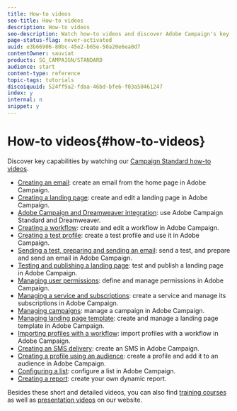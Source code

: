 ```yaml
---
title: How-to videos
seo-title: How-to videos
description: How-to videos
seo-description: Watch how-to videos and discover Adobe Campaign's key capabilities.
page-status-flag: never-activated
uuid: e3b66906-80bc-45e2-b65e-50a20e6ea0d7
contentOwner: sauviat
products: SG_CAMPAIGN/STANDARD
audience: start
content-type: reference
topic-tags: tutorials
discoiquuid: 524ff9a2-fdaa-46bd-bfe6-f03a50461247
index: y
internal: n
snippet: y
---
```


# How-to videos{#how-to-videos}

Discover key capabilities by watching our [Campaign Standard how-to videos](https://helpx.adobe.com/campaign/kt/acs/index/acs-videos.html).

* [Creating an email](https://helpx.adobe.com/campaign/kt/acs/using/acs-create-email-from-homepage-feature-video-use.html): create an email from the home page in Adobe Campaign.
* [Creating a landing page](https://helpx.adobe.com/campaign/kt/acs/using/acs-create-edit-landing-page-feature-video-use.html): create and edit a landing page in Adobe Campaign.
* [Adobe Campaign and Dreamweaver integration](https://docs.campaign.adobe.com/doc/standard/en/Videos/ACS_Dreamweaver.mp4): use Adobe Campaign Standard and Dreamweaver. 
* [Creating a workflow](https://helpx.adobe.com/campaign/kt/acs/using/acs-create-workflow-feature-video-use.html): create and edit a workflow in Adobe Campaign.
* [Creating a test profile](https://helpx.adobe.com/campaign/kt/acs/using/acs-test-profiles-feature-video-use.html): create a test profile and use it in Adobe Campaign.
* [Sending a test, preparing and sending an email](https://helpx.adobe.com/campaign/kt/acs/using/acs-sending-test-preparing-sending-email-feature-video-use.html): send a test, and prepare and send an email in Adobe Campaign.
* [Testing and publishing a landing page](https://helpx.adobe.com/campaign/kt/acs/using/acs-create-edit-landing-page-feature-video-use.html): test and publish a landing page in Adobe Campaign.
* [Managing user permissions](https://helpx.adobe.com/campaign/kt/acs/using/acs-user-access-rights-feature-video-use.html): define and manage permissions in Adobe Campaign.
* [Managing a service and subscriptions](https://helpx.adobe.com/campaign/kt/acs/using/acs-services-and-subscriptions-feature-video-use.html): create a service and manage its subscriptions in Adobe Campaign.
* [Managing campaigns](https://helpx.adobe.com/campaign/kt/acs/using/acs-managing-campaigns-feature-video-use.html): manage a campaign in Adobe Campaign.
* [Managing landing page template](https://docs.campaign.adobe.com/doc/standard/en/Videos/LP_template_configuration.mp4): create and manage a landing page template in Adobe Campaign.
* [Importing profiles with a workflow](https://docs.campaign.adobe.com/doc/standard/en/Videos/importing_profiles.mp4): import profiles with a workflow in Adobe Campaign.
* [Creating an SMS delivery](https://docs.campaign.adobe.com/doc/standard/en/Videos/creating_sms.mp4): create an SMS in Adobe Campaign.
* [Creating a profile using an audience](https://docs.campaign.adobe.com/doc/standard/en/Videos/creating_profile_using_audience.mp4): create a profile and add it to an audience in Adobe Campaign.
* [Configuring a list](https://docs.campaign.adobe.com/doc/standard/en/Videos/configuring_list_ACS.mp4): configure a list in Adobe Campaign.
* [Creating a report](https://helpx.adobe.com/campaign/kt/acs/using/acs-creating-a-dynamic-report-feature-video-use.html): create your own dynamic report.

Besides these short and detailed videos, you can also find [training courses](https://training.adobe.com/training/courses.html) as well as [presentation videos](http://www.adobe.com/training/video.html) on our website.
